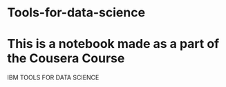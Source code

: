 # Tools-for-data-science
# This is a notebook made as a part of the Cousera Course 
IBM TOOLS FOR DATA SCIENCE
